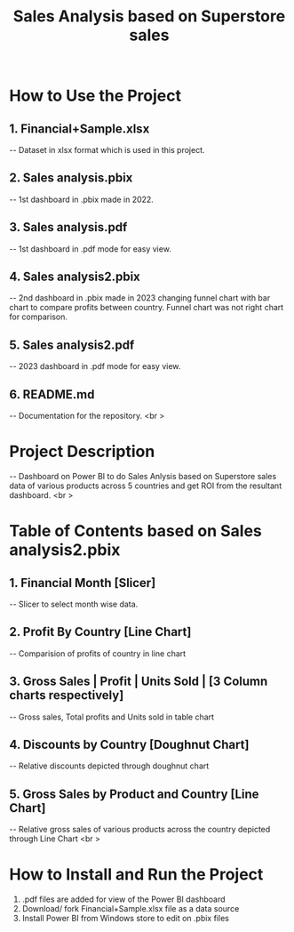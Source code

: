 <h1 align="center">Sales Analysis based on Superstore sales</h1>
<br \>

# How to Use the Project
## 1. Financial+Sample.xlsx
-- Dataset in xlsx format which is used in this project.
## 2. Sales analysis.pbix
-- 1st dashboard in .pbix made in 2022.
## 3. Sales analysis.pdf
-- 1st dashboard in .pdf mode for easy view.
## 4. Sales analysis2.pbix   
-- 2nd dashboard in .pbix made in 2023 changing funnel chart with bar chart to compare profits between country. Funnel chart was not right chart for comparison.
## 5. Sales analysis2.pdf
-- 2023 dashboard in .pdf mode for easy view.
## 6. README.md
-- Documentation for the repository.
<br \>

# Project Description
-- Dashboard on Power BI to do Sales Anlysis based on Superstore sales data of various products across 5 countries and get ROI from the resultant dashboard.
<br \>

# Table of Contents based on Sales analysis2.pbix
## 1. Financial Month [Slicer]
-- Slicer to select month wise data.
## 2. Profit By Country [Line Chart]
--  Comparision of profits of country in line chart
## 3. Gross Sales | Profit | Units Sold | [3 Column charts respectively]
--  Gross sales, Total profits and Units sold in table chart
## 4. Discounts by Country [Doughnut Chart]
-- Relative discounts depicted through doughnut chart
## 5. Gross Sales by Product and Country [Line Chart]
-- Relative gross sales of various products across the country depicted through Line Chart
<br \>

# How to Install and Run the Project
1. .pdf files are added for view of the Power BI dashboard
2. Download/ fork Financial+Sample.xlsx file as a data source
3. Install Power BI from Windows store to edit on .pbix files
